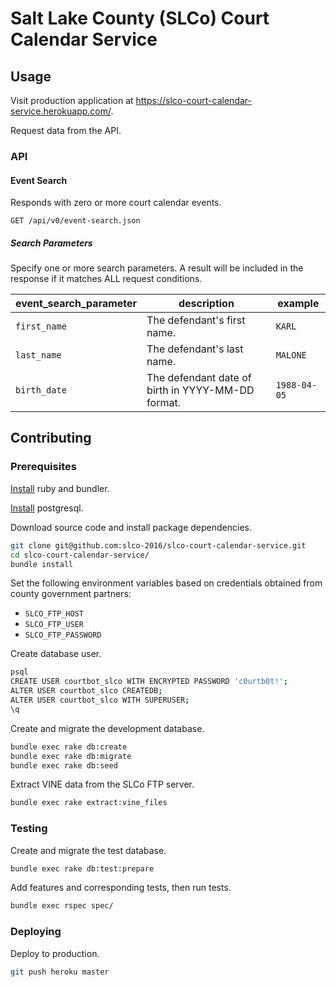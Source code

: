 # Salt Lake County (SLCo) Court Calendar Service

## Usage

Visit production application at https://slco-court-calendar-service.herokuapp.com/.

Request data from the API.

### API

#### Event Search

Responds with zero or more court calendar events.

`GET /api/v0/event-search.json`

##### Search Parameters

Specify one or more search parameters. A result will be included in the response if it matches ALL request conditions.

event_search_parameter | description | example
--- | --- | ---
`first_name` | The defendant's first name. | `KARL`
`last_name` | The defendant's last name. | `MALONE`
`birth_date` | The defendant date of birth in YYYY-MM-DD format. | `1988-04-05`





## Contributing

### Prerequisites

[Install](http://data-creative.info/process-documentation/2015/07/18/how-to-set-up-a-mac-development-environment.html#ruby) ruby and bundler.

[Install](http://data-creative.info/process-documentation/2015/07/18/how-to-set-up-a-mac-development-environment.html#postgresql) postgresql.

Download source code and install package dependencies.

```` sh
git clone git@github.com:slco-2016/slco-court-calendar-service.git
cd slco-court-calendar-service/
bundle install
````

Set the following environment variables based on credentials obtained from county government partners:

 + `SLCO_FTP_HOST`
 + `SLCO_FTP_USER`
 + `SLCO_FTP_PASSWORD`

Create database user.

```` sh
psql
CREATE USER courtbot_slco WITH ENCRYPTED PASSWORD 'c0urtb0t!';
ALTER USER courtbot_slco CREATEDB;
ALTER USER courtbot_slco WITH SUPERUSER;
\q
````

Create and migrate the development database.

```` sh
bundle exec rake db:create
bundle exec rake db:migrate
bundle exec rake db:seed
````

Extract VINE data from the SLCo FTP server.

```` sh
bundle exec rake extract:vine_files
````

### Testing

Create and migrate the test database.

```` sh
bundle exec rake db:test:prepare
````

Add features and corresponding tests, then run tests.

```` sh
bundle exec rspec spec/
````

### Deploying

Deploy to production.

```` sh
git push heroku master
````
